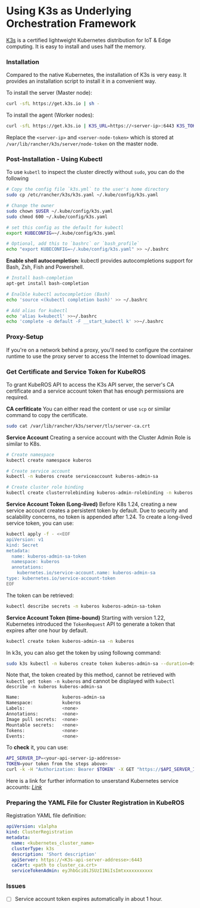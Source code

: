 # Using K3s as Underlying Orchestration Framework 

[K3s](https://k3s.io) is a certified lightweight Kubernetes distribution for IoT & Edge computing. It is easy to install and uses half the memory.


### Installation

Compared to the native Kubernetes, the installation of K3s is very easy. It provides an installation script to install it in a convenient way. 

To install the server (Master node):
```bash
curl -sfL https://get.k3s.io | sh -
```

To install the agent (Worker nodes): 
```bash
curl -sfL https://get.k3s.io | K3S_URL=https://<server-ip>:6443 K3S_TOKEN=<server-node-token> sh -
```
Replace the `<server-ip>` and `<server-node-token>` which is stored at `/var/lib/rancher/k3s/server/node-token` on the master node.



### Post-Installation - Using Kubectl
To use `kubetl` to inspect the cluster directly without `sudo`, you can do the following 

```bash
# Copy the config file `k3s.yml` to the user's home directory 
sudo cp /etc/rancher/k3s/k3s.yaml ~/.kube/config/k3s.yaml

# Change the owner 
sudo chown $USER ~/.kube/config/k3s.yaml
sudo chmod 600 ~/.kube/config/k3s.yaml

# set this config as the default for kubectl
export KUBECONFIG=~/.kube/config/k3s.yaml

# Optional, add this to `bashrc` or `bash_profile`
echo "export KUBECONFIG=~/.kube/config/k3s.yaml" >> ~/.bashrc
```

**Enable shell autocompletion**: 
kubectl provides autocompletions support for Bash, Zsh, Fish and Powershell. 


```bash
# Install bash-completion
apt-get install bash-completion

# Enalble kubectl autocompletion (Bash)
echo 'source <(kubectl completion bash)' >> ~/.bashrc

# Add alias for kubectl
echo 'alias k=kubectl' >>~/.bashrc
echo 'complete -o default -F __start_kubectl k' >>~/.bashrc
```



### Proxy-Setup
If you're on a network behind a proxy, you'll need to configure the container runtime to use the proxy server to access the Internet to download images.



### Get Certificate and Service Token for KubeROS 
To grant KubeROS API to access the K3s API server, the server's CA certificate and a service account token that has enough permissions are required. 

**CA cerfiticate**
You can either read the content or use `scp` or similar command to copy the certificate. 
```bash
sudo cat /var/lib/rancher/k3s/server/tls/server-ca.crt
``` 

**Service Account**
Creating a service account with the Cluster Admin Role is similar to K8s. 
```bash
# Create namespace 
kubectl create namespace kuberos

# Create service account 
kubectl -n kuberos create serviceaccount kuberos-admin-sa

# Create cluster role binding
kubectl create clusterrolebinding kuberos-admin-rolebinding -n kuberos --clusterrole=cluster-admin --serviceaccount=kuberos:kuberos-admin-sa
```

**Service Account Token (Long-lived)**
Before K8s 1.24, creating a new service account creates a persistent token by default. Due to security and scalability concerns, no token is appended after 1.24. To create a long-lived service token, you can use:
```bash
kubectl apply -f - <<EOF
apiVersion: v1
kind: Secret
metadata:
  name: kuberos-admin-sa-token
  namespace: kuberos
  annotations:
    kubernetes.io/service-account.name: kuberos-admin-sa
type: kubernetes.io/service-account-token
EOF
```

The token can be retrieved: 
```bash
kubectl describe secrets -n kuberos kuberos-admin-sa-token
```

**Service Account Token (time-bound)**
Starting with version 1.22, Kubernetes introduced the `TokenRequest` API to generate a token that expires after one hour by default.
```bash
kubectl create token kuberos-admin-sa -n kuberos
```

In k3s, you can also get the token by using followng command: 
```bash
sudo k3s kubectl -n kuberos create token kuberos-admin-sa --duration=0s
```

Note that, the token created by this method, cannot be retrieved with `kubectl get token -n kuberos` and cannot be displayed with `kubectl describe -n kuberos kuberos-admin-sa` 
```bash
Name:                kuberos-admin-sa
Namespace:           kuberos
Labels:              <none>
Annotations:         <none>
Image pull secrets:  <none>
Mountable secrets:   <none>
Tokens:              <none> 
Events:              <none>
```

To **check** it, you can use: 
```bash
API_SERVER_IP=<your-api-server-ip-addresse>
TOKEN=your token from the steps above>
curl -k -H "Authorization: Bearer $TOKEN" -X GET "https://$API_SERVER_IP:6443/api/v1/nodes" | json_pp
```

Here is a link for further information to unserstand Kubernetes service accounts: *[Link](https://medium.com/@th3b3ginn3r/understanding-service-accounts-in-kubernetes-e9d2abe19df8)*



### Preparing the YAML File for Cluster Registration in KubeROS 

Registration YAML file definition: 
```yaml
apiVersion: v1alpha
kind: ClusterRegistration
metadata:
  name: <kubernetes_cluster_name>
  clusterType: k3s
  description: 'Short description'
  apiServer: https://<K3s-api-server-addresse>:6443
  caCert: <path to cluster_ca.crt>
  serviceTokenAdmin: eyJhbGciOiJSUzI1NiIsImtxxxxxxxxxxx
```


### Issues
 - [ ] Service account token expires automatically in about 1 hour.